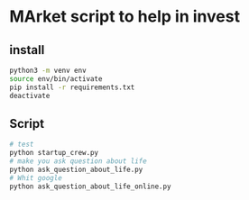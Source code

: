 # MArket script to help in invest

## install

```bash 
python3 -m venv env
source env/bin/activate
pip install -r requirements.txt
deactivate
```

## Script

```bash
# test
python startup_crew.py 
# make you ask question about life
python ask_question_about_life.py
# Whit google
python ask_question_about_life_online.py
```